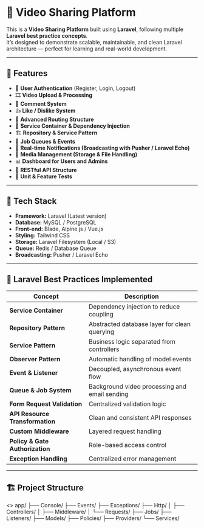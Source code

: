 # 🎥 Video Sharing Platform

This is a **Video Sharing Platform** built using **Laravel**, following multiple **Laravel best practice concepts**.  
It’s designed to demonstrate scalable, maintainable, and clean Laravel architecture — perfect for learning and real-world development.

---

## 🚀 Features

- 🔐 **User Authentication** (Register, Login, Logout)
- 🎞️ **Video Upload & Processing**
- 💬 **Comment System**
- 👍 **Like / Dislike System**
- 🧭 **Advanced Routing Structure**
- 🧩 **Service Container & Dependency Injection**
- 🏗️ **Repository & Service Pattern**
- 🧵 **Job Queues & Events**
- 📡 **Real-time Notifications (Broadcasting with Pusher / Laravel Echo)**
- 📁 **Media Management (Storage & File Handling)**
- 📊 **Dashboard for Users and Admins**
- 🧰 **RESTful API Structure**
- 🧪 **Unit & Feature Tests**

---

## 🧱 Tech Stack

- **Framework:** Laravel (Latest version)
- **Database:** MySQL / PostgreSQL
- **Front-end:** Blade, Alpine.js / Vue.js
- **Styling:** Tailwind CSS
- **Storage:** Laravel Filesystem (Local / S3)
- **Queue:** Redis / Database Queue
- **Broadcasting:** Pusher / Laravel Echo

---

## 🧭 Laravel Best Practices Implemented

| Concept | Description |
|----------|--------------|
| **Service Container** | Dependency injection to reduce coupling |
| **Repository Pattern** | Abstracted database layer for clean querying |
| **Service Pattern** | Business logic separated from controllers |
| **Observer Pattern** | Automatic handling of model events |
| **Event & Listener** | Decoupled, asynchronous event flow |
| **Queue & Job System** | Background video processing and email sending |
| **Form Request Validation** | Centralized validation logic |
| **API Resource Transformation** | Clean and consistent API responses |
| **Custom Middleware** | Layered request handling |
| **Policy & Gate Authorization** | Role-based access control |
| **Exception Handling** | Centralized error management |

---

## 🏗️ Project Structure
<>
app/
├── Console/
├── Events/
├── Exceptions/
├── Http/
│ ├── Controllers/
│ ├── Middleware/
│ └── Requests/
├── Jobs/
├── Listeners/
├── Models/
├── Policies/
├── Providers/
└── Services/